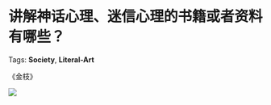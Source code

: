 # 讲解神话心理、迷信心理的书籍或者资料有哪些？

Tags: **Society**, **Literal-Art**

《金枝》

![](https://pic1.zhimg.com/50/v2-5e85717332414e414ec9e2b9b14a7f83_hd.jpg?source=1940ef5c)


